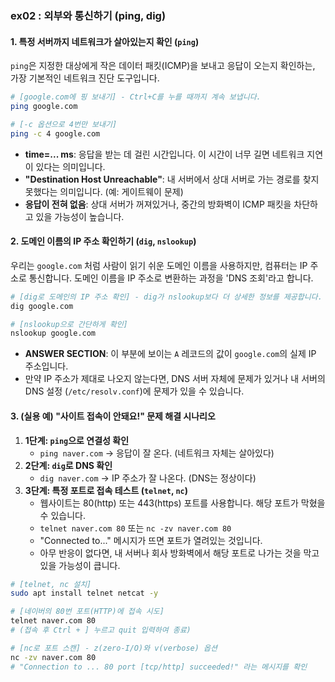 ### ex02 : 외부와 통신하기 (ping, dig)

#### 1\. 특정 서버까지 네트워크가 살아있는지 확인 (`ping`)

`ping`은 지정한 대상에게 작은 데이터 패킷(ICMP)을 보내고 응답이 오는지 확인하는, 가장 기본적인 네트워크 진단 도구입니다.

```bash
# [google.com에 핑 보내기] - Ctrl+C를 누를 때까지 계속 보냅니다.
ping google.com

# [-c 옵션으로 4번만 보내기]
ping -c 4 google.com
```
- **time=... ms**: 응답을 받는 데 걸린 시간입니다. 이 시간이 너무 길면 네트워크 지연이 있다는 의미입니다.
- **"Destination Host Unreachable"**: 내 서버에서 상대 서버로 가는 경로를 찾지 못했다는 의미입니다. (예: 게이트웨이 문제)
- **응답이 전혀 없음**: 상대 서버가 꺼져있거나, 중간의 방화벽이 ICMP 패킷을 차단하고 있을 가능성이 높습니다.

#### 2\. 도메인 이름의 IP 주소 확인하기 (`dig`, `nslookup`)

우리는 `google.com` 처럼 사람이 읽기 쉬운 도메인 이름을 사용하지만, 컴퓨터는 IP 주소로 통신합니다. 도메인 이름을 IP 주소로 변환하는 과정을 'DNS 조회'라고 합니다.

```bash
# [dig로 도메인의 IP 주소 확인] - dig가 nslookup보다 더 상세한 정보를 제공합니다.
dig google.com

# [nslookup으로 간단하게 확인]
nslookup google.com
```
- **ANSWER SECTION**: 이 부분에 보이는 `A` 레코드의 값이 `google.com`의 실제 IP 주소입니다.
- 만약 IP 주소가 제대로 나오지 않는다면, DNS 서버 자체에 문제가 있거나 내 서버의 DNS 설정 (`/etc/resolv.conf`)에 문제가 있을 수 있습니다.

#### 3\. (실용 예) "사이트 접속이 안돼요!" 문제 해결 시나리오

1.  **1단계: `ping`으로 연결성 확인**
    - `ping naver.com` -> 응답이 잘 온다. (네트워크 자체는 살아있다)
2.  **2단계: `dig`로 DNS 확인**
    - `dig naver.com` -> IP 주소가 잘 나온다. (DNS는 정상이다)
3.  **3단계: 특정 포트로 접속 테스트 (`telnet`, `nc`)**
    - 웹사이트는 80(http) 또는 443(https) 포트를 사용합니다. 해당 포트가 막혔을 수 있습니다.
    - `telnet naver.com 80` 또는 `nc -zv naver.com 80`
    - "Connected to..." 메시지가 뜨면 포트가 열려있는 것입니다.
    - 아무 반응이 없다면, 내 서버나 회사 방화벽에서 해당 포트로 나가는 것을 막고 있을 가능성이 큽니다.

```bash
# [telnet, nc 설치]
sudo apt install telnet netcat -y

# [네이버의 80번 포트(HTTP)에 접속 시도]
telnet naver.com 80
# (접속 후 Ctrl + ] 누르고 quit 입력하여 종료)

# [nc로 포트 스캔] - z(zero-I/O)와 v(verbose) 옵션
nc -zv naver.com 80
# "Connection to ... 80 port [tcp/http] succeeded!" 라는 메시지를 확인
``` 